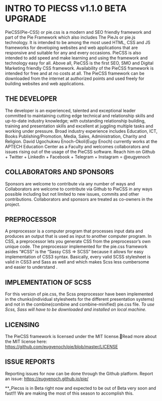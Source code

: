 # INTRO TO PIECSS v1.1.0 BETA UPGRADE
PieCSS(Pie-CSS) or pie.css is a modern and SEO friendly framework and part of the Pie Framework which also includes The PieJs or pie.js technology. It is intended to be among the most used HTML, CSS and JS frameworks for developing websites and web applications that are responsive and suitable for any and every occasions.
PieCSS is also intended to add speed and make learning and using the framework and technology easy for all.
Above all, PieCSS is the first SEO, SMO and Digital Marketing friendly CSS framework.
Availability of the PieCSS framework is intended for free and at no costs at all. 
The PieCSS framework can be downloaded from the internet at authorized points and used freely for building websites and web applications.

## THE DEVELOPER
The developer is an experienced, talented and exceptional leader committed to maintaining cutting edge technical and relationship skills and up-to-date industry knowledge; with outstanding relationship building, training and presentation skills and excellent at juggling multiple tasks and working under pressure. Broad industry experience includes Education, ICT, Books Publishing/Promotion, Media, Sales, Administration, Charity and Religion. 
David Ugochukwu Enoch-Okoli(Eugy Enoch) currently works at the APTECH Education Center as a Faculty and welcomes collaborators and issues rising out of the usage of the PieCSS software.
Reach him on Github + Twitter + LinkedIn + Facebook + Telegram + Instagram = @eugyenoch

## COLLABORATORS AND SPONSORS
Sponsors are welcome to contribute via any number of ways and Collaborators are welcome to contribute via Github to PieCSS in any ways possible including but not limited to new issues, commits and other contributions. Collaborators and sponsors are treated as co-owners in the project.

## PREPROCESSOR
A preprocessor is a computer program that processes input data and produces an output that is used as input to another computer program. In CSS, a preprocessor lets you generate CSS from the preprocessor’s own unique code.
The preprocessor implemented for the pie.css framework asides “#CSS” is the “Sassy CSS => SCSS” because it allows for easy implementation of CSS3 syntax. Basically, every valid SCSS stylesheet is valid in CSS3 and Sass as well and which makes Scss less cumbersome and easier to understand .

## IMPLEMENTATION OF SCSS
For this version of pie.css, the Scss preprocessor have been implemented in the chunks(individual stylesheets for the different presentation systems) and not in the combine(combine and combine-minified) pie.css file. 
*To use Scss, Sass will have to be downloaded and installed on local machine.*

## LICENSING
The PieCSS framework is licensed under the MIT license.Read more about the MIT license here: https://github.com/eugyenoch/pie/blob/master/LICENSE

## ISSUE REPORTS
Reporting issues for now can be done through the Github platform.
Report an issue: https://eugyenoch.github.io/pie/


**_Piecss is in Beta right now and expected to be out of Beta very soon and fast!!! We are making the most of this season to accomplish this.
